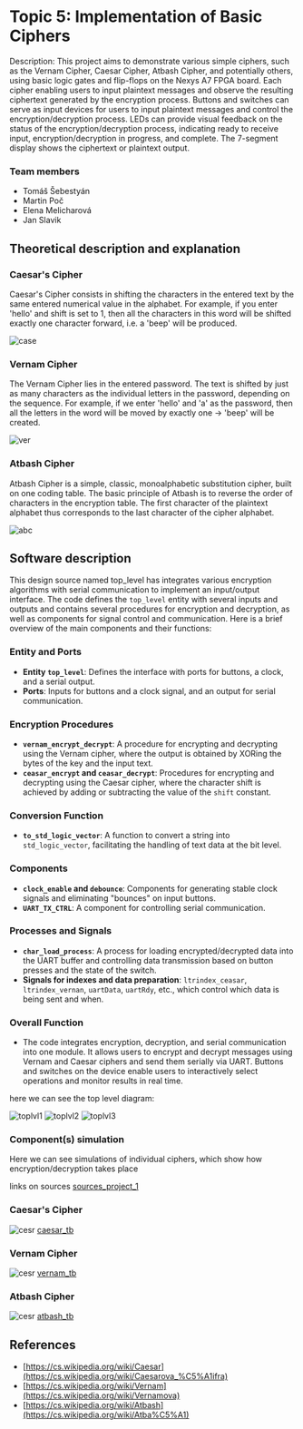 # Topic 5: Implementation of Basic Ciphers

Description: This project aims to demonstrate various simple ciphers, such as the Vernam Cipher, Caesar Cipher, Atbash Cipher, and potentially others, using basic logic gates and flip-flops on the Nexys A7 FPGA board. Each cipher enabling users to input plaintext messages and observe the resulting ciphertext generated by the encryption process. Buttons and switches can serve as input devices for users to input plaintext messages and control the encryption/decryption process. LEDs can provide visual feedback on the status of the encryption/decryption process, indicating ready to receive input, encryption/decryption in progress, and complete. The 7-segment display shows the ciphertext or plaintext output.

### Team members
* Tomáš Šebestyán
* Martin Poč
* Elena Melicharová
* Jan Slavik

## Theoretical description and explanation


### Caesar's Cipher 

Caesar's Cipher consists in shifting the characters in the entered text by the same entered numerical value in the alphabet. For example, if you enter 'hello' and shift is set to 1, then all the characters in this word will be shifted exactly one character forward, i.e. a 'beep' will be produced.

![case](https://github.com/Keshaay/Project/blob/main/.PNG/ces.png)

### Vernam Cipher

The Vernam Cipher lies in the entered password. The text is shifted by just as many characters as the individual letters in the password, depending on the sequence. For example, if we enter 'hello' and 'a' as the password, then all the letters in the word will be moved by exactly one -> 'beep' will be created.

![ver](https://github.com/Keshaay/Project/blob/main/.PNG/ver.png)

### Atbash Cipher

Atbash Cipher is a simple, classic, monoalphabetic substitution cipher, built on one coding table. The basic principle of Atbash is to reverse the order of characters in the encryption table. The first character of the plaintext alphabet thus corresponds to the last character of the cipher alphabet.

![abc](https://github.com/Keshaay/Project/blob/main/.PNG/atbash_abeceda.png)

## Software description

This design source named top_level has integrates various encryption algorithms with serial communication to implement an input/output interface. The code defines the `top_level` entity with several inputs and outputs and contains several procedures for encryption and decryption, as well as components for signal control and communication. Here is a brief overview of the main components and their functions:

### Entity and Ports
- **Entity `top_level`**: Defines the interface with ports for buttons, a clock, and a serial output.
- **Ports**: Inputs for buttons and a clock signal, and an output for serial communication.

### Encryption Procedures
- **`vernam_encrypt_decrypt`**: A procedure for encrypting and decrypting using the Vernam cipher, where the output is obtained by XORing the bytes of the key and the input text.
- **`ceasar_encrypt` and `ceasar_decrypt`**: Procedures for encrypting and decrypting using the Caesar cipher, where the character shift is achieved by adding or subtracting the value of the `shift` constant.

### Conversion Function
- **`to_std_logic_vector`**: A function to convert a string into `std_logic_vector`, facilitating the handling of text data at the bit level.

### Components
- **`clock_enable` and `debounce`**: Components for generating stable clock signals and eliminating "bounces" on input buttons.
- **`UART_TX_CTRL`**: A component for controlling serial communication.

### Processes and Signals
- **`char_load_process`**: A process for loading encrypted/decrypted data into the UART buffer and controlling data transmission based on button presses and the state of the switch.
- **Signals for indexes and data preparation**: `ltrindex_ceasar`, `ltrindex_vernan`, `uartData`, `uartRdy`, etc., which control which data is being sent and when.

### Overall Function
- The code integrates encryption, decryption, and serial communication into one module. It allows users to encrypt and decrypt messages using Vernam and Caesar ciphers and send them serially via UART. Buttons and switches on the device enable users to interactively select operations and monitor results in real time.

here we can see the top level diagram:

![toplvl1](https://github.com/Keshaay/Project/blob/main/.PNG/toplevel_1.png)
![toplvl2](https://github.com/Keshaay/Project/blob/main/.PNG/toplevel_2.png)
![toplvl3](https://github.com/Keshaay/Project/blob/main/.PNG/toplevel_3.png)

### Component(s) simulation

Here we can see simulations of individual ciphers, which show how encryption/decryption takes place

links on sources [sources_project_1](https://github.com/Keshaay/Project/tree/main/project_1/project_1.srcs/sources_1/new)


### Caesar's Cipher 

![cesr](https://github.com/Keshaay/Project/blob/main/.PNG/cesar.png)
[caesar_tb](https://github.com/Keshaay/Project/tree/main/Ceasar%20cipher)
### Vernam Cipher

![cesr](https://github.com/Keshaay/Project/blob/main/.PNG/vernam.png)
[vernam_tb](https://github.com/Keshaay/Project/tree/main/Vernam%20cipher)

### Atbash Cipher

![cesr](https://github.com/Keshaay/Project/blob/main/.PNG/atbash.png)
[atbash_tb](https://github.com/Keshaay/Project/tree/main/Atbash%20cipher)



## References

* [https://cs.wikipedia.org/wiki/Caesar](https://cs.wikipedia.org/wiki/Caesarova_%C5%A1ifra)
* [https://cs.wikipedia.org/wiki/Vernam](https://cs.wikipedia.org/wiki/Vernamova)
* [https://cs.wikipedia.org/wiki/Atbash](https://cs.wikipedia.org/wiki/Atba%C5%A1)
